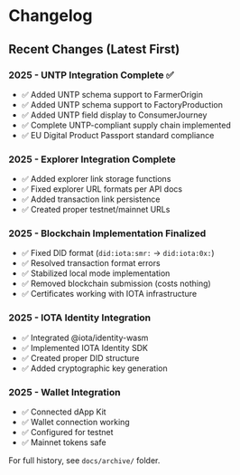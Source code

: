 # Changelog

## Recent Changes (Latest First)

### 2025 - UNTP Integration Complete ✅
- ✅ Added UNTP schema support to FarmerOrigin
- ✅ Added UNTP schema support to FactoryProduction  
- ✅ Added UNTP field display to ConsumerJourney
- ✅ Complete UNTP-compliant supply chain implemented
- ✅ EU Digital Product Passport standard compliance

### 2025 - Explorer Integration Complete
- ✅ Added explorer link storage functions
- ✅ Fixed explorer URL formats per API docs
- ✅ Added transaction link persistence
- ✅ Created proper testnet/mainnet URLs

### 2025 - Blockchain Implementation Finalized
- ✅ Fixed DID format (`did:iota:smr:` → `did:iota:0x:`)
- ✅ Resolved transaction format errors
- ✅ Stabilized local mode implementation
- ✅ Removed blockchain submission (costs nothing)
- ✅ Certificates working with IOTA infrastructure

### 2025 - IOTA Identity Integration
- ✅ Integrated @iota/identity-wasm
- ✅ Implemented IOTA Identity SDK
- ✅ Created proper DID structure
- ✅ Added cryptographic key generation

### 2025 - Wallet Integration
- ✅ Connected dApp Kit
- ✅ Wallet connection working
- ✅ Configured for testnet
- ✅ Mainnet tokens safe

For full history, see `docs/archive/` folder.

